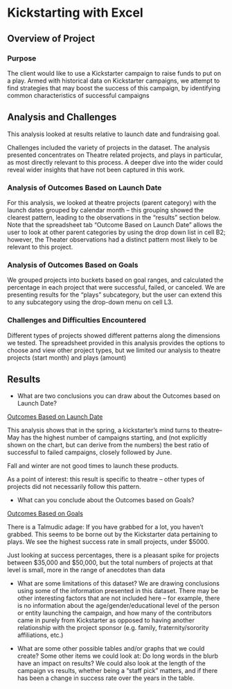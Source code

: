 # Kickstarting with Excel

## Overview of Project

### Purpose

The client would like to use a Kickstarter campaign to raise funds to put on a play. Armed with historical data on Kickstarter campaigns, we attempt to find strategies that may boost the success of this campaign, by identifying common characteristics of successful campaigns


## Analysis and Challenges

This analysis looked at results relative to launch date and fundraising goal.

Challenges included the variety of projects in the dataset. The analysis presented concentrates on Theatre related projects, and plays in particular, as most directly relevant to this process. A deeper dive into the wider could reveal wider insights that have not been captured in this work.


### Analysis of Outcomes Based on Launch Date

For this analysis, we looked at theatre projects (parent category) with the launch dates grouped by calendar month – this grouping showed the clearest pattern, leading to the observations in the “results” section below. Note that the spreadsheet tab “Outcome Based on Launch Date” allows the user to look at other parent categories by using the drop down list in cell B2; however, the Theater observations had a distinct pattern most likely to be relevant to this project.

### Analysis of Outcomes Based on Goals

We grouped projects into buckets based on goal ranges, and calculated the percentage in each project that were successful, failed, or canceled. We are presenting results for the “plays” subcategory, but the user can extend this to any subcategory using the drop-down menu on cell L3.


### Challenges and Difficulties Encountered
Different types of projects showed different patterns along the dimensions we tested. The spreadsheet provided in this analysis provides the options to choose and view other project types, but we limited our analysis to theatre projects (start month) and plays (amount)

## Results

- What are two conclusions you can draw about the Outcomes based on Launch Date?

[Outcomes Based on Launch Date]( /resources/Theater_Outcomes_vs_Launch.png)

This analysis shows that in the spring, a kickstarter’s mind turns to theatre– May has the highest number of campaigns starting, and (not explicitly shown on the chart, but can derive from the numbers) the best ratio of successful to failed campaigns, closely followed by June. 

Fall and winter are not good times to launch these products.

As a point of interest: this result is specific to theatre – other types of projects did not necessarily follow this pattern.


- What can you conclude about the Outcomes based on Goals?

[Outcomes Based on Goals](/resources/Outcomes_vs_Goals.png)

There is a Talmudic adage: If you have grabbed for a lot, you haven’t grabbed. This seems to be borne out by the Kickstarter data pertaining to plays. We see the highest success rate in small projects, under $5000. 

Just looking at success percentages, there is a pleasant spike for projects between $35,000 and $50,000, but the total numbers of projects at that level is small, more in the range of anecdotes than data 


- What are some limitations of this dataset?
We are drawing conclusions using some of the information presented in this dataset. There may be other interesting factors that are not included here – for example, there is no information about the age/gender/educational level of the person or entity launching the campaign, and how many of the contributors came in purely from Kickstarter as opposed to having another relationship with the project sponsor (e.g. family, fraternity/sorority affiliations, etc.)

- What are some other possible tables and/or graphs that we could create?
Some other items we could look at: Do long words in the blurb have an impact on results? We could also look at the length of the campaign vs results, whether being a “staff pick” matters, and if there has been a change in success rate over the years in the table.
